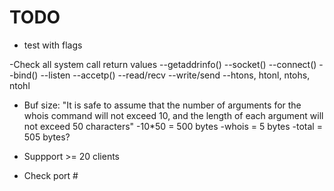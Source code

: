 # TODO

- test with flags

-Check all system call return values
    --getaddrinfo()
    --socket()
    --connect()
    --bind()
    --listen
    --accetp()
    --read/recv
    --write/send
    --htons, htonl, ntohs, ntohl

- Buf size: "It is safe to assume that the number of arguments for the whois command will not exceed 10, and the length of each
argument will not exceed 50 characters"
    -10*50 = 500 bytes
    -whois = 5 bytes
    -total = 505 bytes?

- Suppport >= 20 clients

- Check port # 
